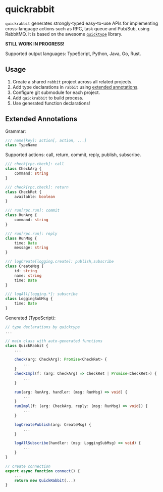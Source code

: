 # quickrabbit

`quickrabbit` generates strongly-typed easy-to-use APIs for implementing cross-language actions such as RPC, task queue and Pub/Sub, using RabbitMQ. It is based on the awesome [`quicktype`](https://github.com/quicktype/quicktype) library.

**STILL WORK IN PROGRESS!**

Supported output languages: TypeScript, Python, Java, Go, Rust.

## Usage

1. Create a shared `rabbit` project across all related projects.
2. Add type declarations in `rabbit` using [extended annotations](#extended-annotations).
3. Configure git submodule for each project.
4. Add `quickrabbit` to build process.
5. Use generated function declarations!

## Extended Annotations

Grammar:

```ts
/// name[key]: action[, action, ...]
class TypeName
```

Supported actions: call, return, commit, reply, publish, subscribe.

```ts
/// check[rpc.check]: call
class CheckArg {
    command: string
}

/// check[rpc.check]: return
class CheckRet {
    available: boolean
}

/// run[rpc.run]: commit
class RunArg {
    command: string
}

/// run[rpc.run]: reply
class RunMsg {
    time: Date
    message: string
}

/// logCreate[logging.create]: publish,subscribe
class CreateMsg {
    id: string
    name: string
    time: Date
}

/// logAll[logging.*]: subscribe
class LoggingSubMsg {
    time: Date
}
```

Generated (TypeScript):

```ts
// type declarations by quicktype
...

// main class with auto-generated functions
class QuickRabbit {
    ...

    check(arg: CheckArg): Promise<CheckRet> {
        ...
    }
    checkImpl(f: (arg: CheckArg) => CheckRet | Promise<CheckRet>) {
        ...
    }

    run(arg: RunArg, handler: (msg: RunMsg) => void) {
        ...
    }
    runImpl(f: (arg: CheckArg, reply: (msg: RunMsg) => void)) {
        ...
    }

    logCreatePublish(arg: CreateMsg) {
        ...
    }

    logAllSubscribe(handler: (msg: LoggingSubMsg) => void) {
        ...
    }
}

// create connection
export async function connect() {
    ...
    return new QuickRabbit(...)
}
```
